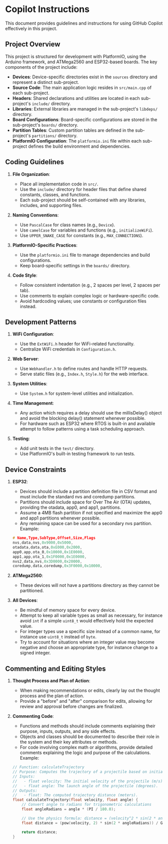 # Copilot Instructions

This document provides guidelines and instructions for using GitHub Copilot effectively in this project.

## Project Overview

This project is structured for development with PlatformIO, using the Arduino framework, and ATMega2560 and ESP32-based boards. The key components of the project include:

- **Devices**: Device-specific directories exist in the `sources` directory and represent a distinct sub-project.
- **Source Code**: The main application logic resides in `src/main.cpp` of each sub-project.
- **Headers**: Shared declarations and utilities are located in each sub-project's `include/` directory.
- **Libraries**: External libraries are managed in the sub-project's `libdeps/` directory.
- **Board Configurations**: Board-specific configurations are stored in the sub-project's `boards/` directory.
- **Partition Tables**: Custom partition tables are defined in the sub-project's `partitions/` directory.
- **PlatformIO Configuration**: The `platformio.ini` file within each sub-project defines the build environment and dependencies.

## Coding Guidelines

1. **File Organization**:
   - Place all implementation code in `src/`.
   - Use the `include/` directory for header files that define shared constants, classes, and functions.
   - Each sub-project should be self-contained with any libraries, includes, and supporting files.

2. **Naming Conventions**:
   - Use `PascalCase` for class names (e.g., `Device`).
   - Use `camelCase` for variables and functions (e.g., `initializeWiFi`).
   - Use `UPPER_SNAKE_CASE` for constants (e.g., `MAX_CONNECTIONS`).

3. **PlatformIO-Specific Practices**:
   - Use the `platformio.ini` file to manage dependencies and build configurations.
   - Keep board-specific settings in the `boards/` directory.

4. **Code Style**:
   - Follow consistent indentation (e.g., 2 spaces per level, 2 spaces per tab).
   - Use comments to explain complex logic or hardware-specific code.
   - Avoid hardcoding values; use constants or configuration files instead.

## Development Patterns

1. **WiFi Configuration**:
   - Use the `ExtWiFi.h` header for WiFi-related functionality.
   - Centralize WiFi credentials in `Configuration.h`.

2. **Web Server**:
   - Use `Webhandler.h` to define routes and handle HTTP requests.
   - Serve static files (e.g., `Index.h`, `Style.h`) for the web interface.

3. **System Utilities**:
   - Use `System.h` for system-level utilities and initialization.

4. **Time Management**:
   - Any action which requires a delay should use the millisDelay() object and avoid the blocking delay() statement whenever possible.
   - For hardware such as ESP32 where RTOS is built-in and available attempt to follow patterns using a task scheduling approach.

5. **Testing**:
   - Add unit tests in the `test/` directory.
   - Use PlatformIO's built-in testing framework to run tests.

## Device Constraints

1. **ESP32**:
   - Devices should include a partition definition file in CSV format and must include the standard nvs and coredump partitions.
   - Partitions should include space for Over The Air (OTA) updates, providing the otadata, app0, and app1, partitions.
   - Assume a 4MB flash partition if not specified and maximize the app0 and app1 partitions whenever possible.
   - Any remaining space can be used for a secondary nvs partition. Example:

   ````cpp
   # Name,Type,SubType,Offset,Size,Flags
   nvs,data,nvs,0x9000,0x5000,
   otadata,data,ota,0xE000,0x2000,
   app0,app,ota_0,0x10000,0x1E0000,
   app1,app,ota_1,0x1F0000,0x1E0000,
   nvs2,data,nvs,0x3D0000,0x20000,
   coredump,data,coredump,0x3F0000,0x10000,

2. **ATMega2560**:
   - These devices will not have a partitions directory as they cannot be partitioned.

3. **All Devices**:
   - Be mindful of memory space for every device.
   - Attempt to keep all variable types as small as necessary, for instance avoid `int` if a simple `uint8_t` would effectively hold the expected value.
   - For integer types use a specific size instead of a common name, for instance use `uint8_t` instead of `byte`.
   - Try to account for situations where an integer value may become negative and choose an appropriate type, for instance change to a signed integer.

## Commenting and Editing Styles

1. **Thought Process and Plan of Action**:
   - When making recommendations or edits, clearly lay out the thought process and the plan of action.
   - Provide a "before" and "after" comparison for edits, allowing for review and approval before changes are finalized.

2. **Commenting Code**:
   - Functions and methods should include comments explaining their purpose, inputs, outputs, and any side effects.
   - Objects and classes should be documented to describe their role in the system and their key attributes or methods.
   - For code involving complex math or algorithms, provide detailed comments explaining the logic and purpose of the calculations. Example:

   ````cpp
   // Function: calculateTrajectory
   // Purpose: Computes the trajectory of a projectile based on initial velocity and angle.
   // Inputs:
   //   - float velocity: The initial velocity of the projectile (m/s).
   //   - float angle: The launch angle of the projectile (degrees).
   // Outputs:
   //   - float: The computed trajectory distance (meters).
   float calculateTrajectory(float velocity, float angle) {
       // Convert angle to radians for trigonometric calculations
       float angleRadians = angle * (PI / 180.0);

       // Use the physics formula: distance = (velocity^2 * sin(2 * angle)) / gravity
       float distance = (pow(velocity, 2) * sin(2 * angleRadians)) / GRAVITY;

       return distance;
   }
